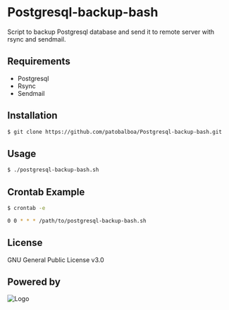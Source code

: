 # Postgresql-backup-bash

Script to backup Postgresql database and send it to remote server with rsync and sendmail.

## Requirements

* Postgresql
* Rsync
* Sendmail

## Installation

```bash
$ git clone https://github.com/patobalboa/Postgresql-backup-bash.git
```

## Usage

```bash
$ ./postgresql-backup-bash.sh
```

## Crontab Example

```bash 
$ crontab -e

0 0 * * * /path/to/postgresql-backup-bash.sh
```

## License
GNU General Public License v3.0

## Powered by

![Logo](https://www.codeplus.cl/wp-content/uploads/2022/06/codeplus_blanco_06.png)


